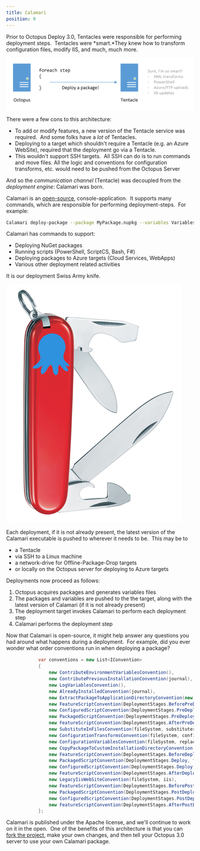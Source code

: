 ```yaml
---
title: Calamari
position: 9
---
```


Prior to Octopus Deploy 3.0, Tentacles were responsible for performing deployment steps.  Tentacles were *smart.*They knew how to transform configuration files, modify IIS, and much, much more.

![](/docs/images/3048177/3278198.png)

There were a few cons to this architecture:

- To add or modify features, a new version of the Tentacle service was required.  And some folks have a *lot* of Tentacles.
- Deploying to a target which shouldn't require a Tentacle (e.g. an Azure WebSite), required that the deployment go via a Tentacle.
- This wouldn't support SSH targets.  All SSH can do is to run commands and move files. All the logic and conventions for configuration transforms, etc. would need to be pushed from the Octopus Server

And so the *communication channel* (Tentacle) was decoupled from the *deployment engine*: Calamari was born.

Calamari is an [open-source](https://github.com/OctopusDeploy/Calamari), console-application.  It supports many commands, which are responsible for performing deployment-steps.  For example:

```bash
Calamari deploy-package --package MyPackage.nupkg --variables Variables.json
```

Calamari has commands to support:

- Deploying NuGet packages
- Running scripts (PowerShell, ScriptCS, Bash, F#)
- Deploying packages to Azure targets (Cloud Services, WebApps)
- Various other deployment related activities

It is our deployment Swiss Army knife.

![](/docs/images/3048177/3278197.png "width=300")

Each deployment, if it is not already present, the latest version of the Calamari executable is pushed to wherever it needs to be.  This may be to

- a Tentacle
- via SSH to a Linux machine
- a network-drive for Offline-Package-Drop targets
- or locally on the Octopus server for deploying to Azure targets

Deployments now proceed as follows:

1. Octopus acquires packages and generates variables files
2. The packages and variables are pushed to the the target, along with the latest version of Calamari (if it is not already present)
3. The deployment target invokes Calamari to perform each deployment step
4. Calamari performs the deployment step

Now that Calamari is open-source, it might help answer any questions you had around what happens during a deployment.  For example, did you ever wonder what order conventions run in when deploying a package?

```c#
            var conventions = new List<IConvention>
            {
                new ContributeEnvironmentVariablesConvention(),
                new ContributePreviousInstallationConvention(journal),
                new LogVariablesConvention(),
                new AlreadyInstalledConvention(journal),
                new ExtractPackageToApplicationDirectoryConvention(new LightweightPackageExtractor(), fileSystem, semaphore),
                new FeatureScriptConvention(DeploymentStages.BeforePreDeploy, fileSystem, embeddedResources, scriptCapability, commandLineRunner),
                new ConfiguredScriptConvention(DeploymentStages.PreDeploy, scriptCapability, fileSystem, commandLineRunner),
                new PackagedScriptConvention(DeploymentStages.PreDeploy, fileSystem, scriptCapability, commandLineRunner),
                new FeatureScriptConvention(DeploymentStages.AfterPreDeploy, fileSystem, embeddedResources, scriptCapability, commandLineRunner),
                new SubstituteInFilesConvention(fileSystem, substituter),
                new ConfigurationTransformsConvention(fileSystem, configurationTransformer),
                new ConfigurationVariablesConvention(fileSystem, replacer),
                new CopyPackageToCustomInstallationDirectoryConvention(fileSystem),
                new FeatureScriptConvention(DeploymentStages.BeforeDeploy, fileSystem, embeddedResources, scriptCapability, commandLineRunner),
                new PackagedScriptConvention(DeploymentStages.Deploy, fileSystem, scriptCapability, commandLineRunner),
                new ConfiguredScriptConvention(DeploymentStages.Deploy, scriptCapability, fileSystem, commandLineRunner),
                new FeatureScriptConvention(DeploymentStages.AfterDeploy, fileSystem, embeddedResources, scriptCapability, commandLineRunner),
                new LegacyIisWebSiteConvention(fileSystem, iis),
                new FeatureScriptConvention(DeploymentStages.BeforePostDeploy, fileSystem, embeddedResources, scriptCapability, commandLineRunner),
                new PackagedScriptConvention(DeploymentStages.PostDeploy, fileSystem, scriptCapability, commandLineRunner),
                new ConfiguredScriptConvention(DeploymentStages.PostDeploy, scriptCapability, fileSystem, commandLineRunner),
                new FeatureScriptConvention(DeploymentStages.AfterPostDeploy, fileSystem, embeddedResources, scriptCapability, commandLineRunner),
            };

```

Calamari is published under the Apache license, and we'll continue to work on it in the open.  One of the benefits of this architecture is that you can [fork the project](https://github.com/OctopusDeploy/Calamari), make your own changes, and then tell your Octopus 3.0 server to use your own Calamari package.
